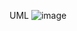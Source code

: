 UML
![image](https://user-images.githubusercontent.com/108399952/180201513-c5bb194c-be82-4103-9aac-67e3e379180b.png)
